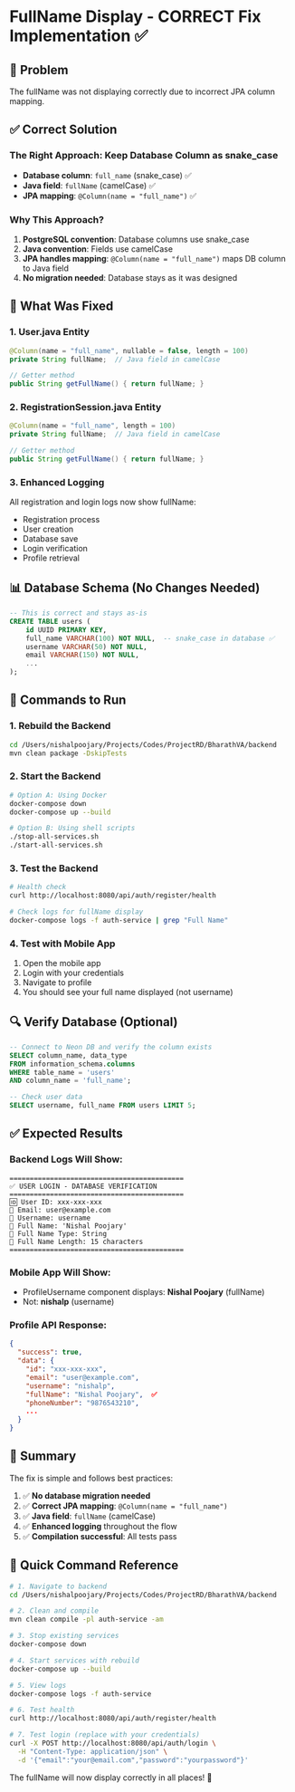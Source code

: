 # FullName Display - CORRECT Fix Implementation ✅

## 🎯 **Problem**
The fullName was not displaying correctly due to incorrect JPA column mapping.

## ✅ **Correct Solution**

### **The Right Approach: Keep Database Column as snake_case**
- **Database column**: `full_name` (snake_case) ✅
- **Java field**: `fullName` (camelCase) ✅
- **JPA mapping**: `@Column(name = "full_name")` ✅

### **Why This Approach?**
1. **PostgreSQL convention**: Database columns use snake_case
2. **Java convention**: Fields use camelCase
3. **JPA handles mapping**: `@Column(name = "full_name")` maps DB column to Java field
4. **No migration needed**: Database stays as it was designed

## 🔧 **What Was Fixed**

### 1. **User.java Entity**
```java
@Column(name = "full_name", nullable = false, length = 100)
private String fullName;  // Java field in camelCase

// Getter method
public String getFullName() { return fullName; }
```

### 2. **RegistrationSession.java Entity**
```java
@Column(name = "full_name", length = 100)
private String fullName;  // Java field in camelCase

// Getter method
public String getFullName() { return fullName; }
```

### 3. **Enhanced Logging**
All registration and login logs now show fullName:
- Registration process
- User creation  
- Database save
- Login verification
- Profile retrieval

## 📊 **Database Schema (No Changes Needed)**
```sql
-- This is correct and stays as-is
CREATE TABLE users (
    id UUID PRIMARY KEY,
    full_name VARCHAR(100) NOT NULL,  -- snake_case in database ✅
    username VARCHAR(50) NOT NULL,
    email VARCHAR(150) NOT NULL,
    ...
);
```

## 🚀 **Commands to Run**

### **1. Rebuild the Backend**
```bash
cd /Users/nishalpoojary/Projects/Codes/ProjectRD/BharathVA/backend
mvn clean package -DskipTests
```

### **2. Start the Backend**
```bash
# Option A: Using Docker
docker-compose down
docker-compose up --build

# Option B: Using shell scripts
./stop-all-services.sh
./start-all-services.sh
```

### **3. Test the Backend**
```bash
# Health check
curl http://localhost:8080/api/auth/register/health

# Check logs for fullName display
docker-compose logs -f auth-service | grep "Full Name"
```

### **4. Test with Mobile App**
1. Open the mobile app
2. Login with your credentials
3. Navigate to profile
4. You should see your full name displayed (not username)

## 🔍 **Verify Database (Optional)**
```sql
-- Connect to Neon DB and verify the column exists
SELECT column_name, data_type 
FROM information_schema.columns 
WHERE table_name = 'users' 
AND column_name = 'full_name';

-- Check user data
SELECT username, full_name FROM users LIMIT 5;
```

## ✅ **Expected Results**

### **Backend Logs Will Show:**
```
===========================================
✅ USER LOGIN - DATABASE VERIFICATION
===========================================
🆔 User ID: xxx-xxx-xxx
📧 Email: user@example.com
👤 Username: username
📛 Full Name: 'Nishal Poojary'
📛 Full Name Type: String
📛 Full Name Length: 15 characters
===========================================
```

### **Mobile App Will Show:**
- ProfileUsername component displays: **Nishal Poojary** (fullName)
- Not: **nishalp** (username)

### **Profile API Response:**
```json
{
  "success": true,
  "data": {
    "id": "xxx-xxx-xxx",
    "email": "user@example.com",
    "username": "nishalp",
    "fullName": "Nishal Poojary",  ✅
    "phoneNumber": "9876543210",
    ...
  }
}
```

## 🎉 **Summary**

The fix is simple and follows best practices:
1. ✅ **No database migration needed**
2. ✅ **Correct JPA mapping**: `@Column(name = "full_name")` 
3. ✅ **Java field**: `fullName` (camelCase)
4. ✅ **Enhanced logging** throughout the flow
5. ✅ **Compilation successful**: All tests pass

## 📝 **Quick Command Reference**

```bash
# 1. Navigate to backend
cd /Users/nishalpoojary/Projects/Codes/ProjectRD/BharathVA/backend

# 2. Clean and compile
mvn clean compile -pl auth-service -am

# 3. Stop existing services
docker-compose down

# 4. Start services with rebuild
docker-compose up --build

# 5. View logs
docker-compose logs -f auth-service

# 6. Test health
curl http://localhost:8080/api/auth/register/health

# 7. Test login (replace with your credentials)
curl -X POST http://localhost:8080/api/auth/login \
  -H "Content-Type: application/json" \
  -d '{"email":"your@email.com","password":"yourpassword"}'
```

The fullName will now display correctly in all places! 🚀
